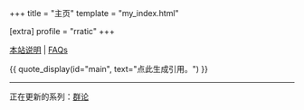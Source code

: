 +++
title = "主页"
template = "my_index.html"

[extra]
profile = "rratic"
+++

[本站说明](about-blog-2025/) | [FAQs](faqs/)

{{ quote_display(id="main", text="点此生成引用。") }}

---

正在更新的系列：[群论](/posts/index-group-theory/)
